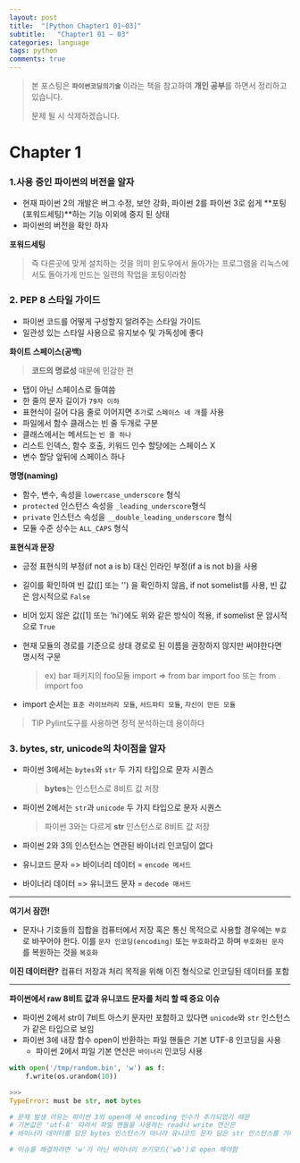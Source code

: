 ```yaml
---
layout: post
title:  "[Python Chapter1 01~03]"
subtitle:   "Chapter1 01 ~ 03"
categories: language
tags: python
comments: true
---
```

> 본 포스팅은 **`파이썬코딩의기술`** 이라는 책을 참고하여 **개인 공부**를 하면서 정리하고 있습니다.
>
> 문제 될 시 삭제하겠습니다.

# Chapter 1
### 1.사용 중인 파이썬의 버전을 알자
- 현재 파이썬 2의 개발은 버그 수정, 보안 강화, 파이썬 2를 파이썬 3로 쉽게 **포팅(포워드세팅)**하는 기능 이외에 중지 된 상태
- 파이썬의 버전을 확인 하자

**포워드세팅**
> 즉 다른곳에 맞게 설치하는 것을 의미
윈도우에서 돌아가는 프로그램을 리눅스에서도 돌아가게 만드는
일련의 작업을 포팅이라함

### 2. PEP 8 스타일 가이드
- 파이썬 코드를 어떻게 구성할지 알려주는 스타일 가이드
- 일관성 있는 스타일 사용으로 유지보수 및 가독성에 좋다

**화이트 스페이스(공백)**

> **코드의 명료성** 때문에 민감한 편

- 탭이 아닌 스페이스로 들여씀
- 한 줄의 문자 길이가 `79자 이하`
- 표현식이 길어 다음 줄로 이어지면 `추가`로 `스페이스 네 개`를 사용
- 파일에서 함수 클래스는 빈 줄 두개로 구분
- 클래스에서는 메서드는 `빈 줄 하나`
- 리스트 인덱스, 함수 호출, 키워드 인수 할당에는 스페이스 X
- 변수 할당 앞뒤에 스페이스 하나

**명명(naming)**

- 함수, 변수, 속성을 `lowercase_underscore` 형식
- `protected` 인스턴스 속성을 `_leading_underscore`형식
- `private` 인스턴스 속성을 `__double_leading_underscore` 형식
- 모듈 수준 상수는 `ALL_CAPS` 형식

**표현식과 문장**

- 긍정 표현식의 부정(if not a is b) 대신 인라인 부정(if a is not b)을 사용
- 길이를 확인하여 빈 값([] 또는 '') 을 확인하지 않음, if not somelist를 사용, 빈 값은 암시적으로 `False`
- 비어 있지 않은 값([1] 또는 'hi')에도 위와 같은 방식이 적용, if somelist 문 암시적으로 `True`
- 현재 모듈의 경로를 기준으로 상대 경로로 된 이름을 권장하지 않지만 써야한다면 명시적 구문

	> ex) bar 패키지의 foo모듈 import => from bar import foo 또는 from . import foo

- import 순서는 `표준 라이브러리 모듈`, `서드파티 모듈`, `자신이 만든 모듈`

> TIP Pylint도구를 사용하면 정적 분석하는데 용이하다

### 3. bytes, str, unicode의 차이점을 알자
- 파이썬 3에서는 `bytes`와 `str` 두 가지 타입으로 문자 시퀀스

	> **bytes**는 인스턴스로 8비트 값 저장
- 파이썬 2에서는 `str`과 `unicode` 두 가지 타입으로 문자 시퀀스

	> 파이썬 3와는 다르게 **str** 인스턴스로 8비트 값 저장
- 파이썬 2와 3의 인스턴스는 연관된 바이너리 인코딩이 없다
- 유니코드 문자 => 바이너리 데이터  = `encode 메서드`
- 바이너리 데이터 => 유니코드 문자 = `decode 매서드`

---
**여기서 잠깐!**

- 문자나 기호들의 집합을 컴퓨터에서 저장 혹은 통신 목적으로 사용할 경우에는 `부호`로 바꾸어야 한다.
이를 `문자 인코딩(encoding)` 또는 `부호화`라고 하며 `부호화된 문자`를 복원하는 것을 `복호화`

**이진 데이터란?**
컴퓨터 저장과 처리 목적을 위해 이진 형식으로 인코딩된 데이터를 포함

---

**파이썬에서 raw 8비트 값과 유니코드 문자를 처리 할 때 중요 이슈**

- 파이썬 2에서 str이 7비트 아스키 문자만 포함하고 있다면 `unicode`와 `str` 인스턴스가 같은 타입으로 보임
- 파이썬 3에 내장 함수 open이 반환하는 파일 핸들은 기본 UTF-8 인코딩을 사용
	- 파이썬 2에서 파일 기본 연산은 `바이너리` 인코딩 사용

```python
with open('/tmp/random.bin', 'w') as f:
	f.write(os.urandom(10))

>>>
TypeError: must be str, not bytes

# 문제 발생 이유는 파이썬 3의 open에 새 encoding 인수가 추가되었기 때문
# 기본값은 'utf-8' 따라서 파일 핸들을 사용하는 read나 write 연산은
# 바이너리 데이터를 담은 bytes 인스턴스가 아니라 유니코드 문자 담은 str 인스턴스를 기대

# 이슈를 해결하려면 'w'가 아닌 바이너리 쓰기모드('wb')로 open 해야함

```
